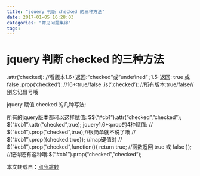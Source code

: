 ```yaml
---
title: "jquery 判断 checked 的三种方法"
date: 2017-01-05 16:28:03
categories: "常见问题集锦"
tags:
---
```

jquery 判断 checked 的三种方法
======

.attr(‘checked): //看版本1.6+返回:”checked”或”undefined” ;1.5-返回: true 或 false
.prop(‘checked’): //16+:true/false
.is(‘:checked’): //所有版本:true/false//别忘记冒号哦

jquery 赋值 checked 的几种写法:

所有的jquery版本都可以这样赋值:
$$(“#cb1”).attr(“checked”,”checked”);
$(“#cb1”).attr(“checked”,true);
jquery1.6+:prop的4种赋值:
// $(“#cb1″).prop(“checked”,true);//很简单就不说了哦
// $(“#cb1″).prop({checked:true}); //map键值对
// $(“#cb1″).prop(“checked”,function(){
return true;
//函数返回 true 或 false
});
//记得还有这种哦:$(“#cb1″).prop(“checked”,”checked”);

本文转载自：[点我跳转](http://www.wufangbo.com/jquery-pan-duan-checked/)
